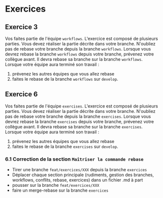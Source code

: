 # Exercices

## Exercice 3

Vos faites partie de l'équipe `workflows`.
L'exercice est composé de plusieurs parties.
Vous devez réaliser la partie décrite dans votre branche.
N'oubliez pas de rebase votre branche depuis la branche `workflows`.
Lorsque vous devrez rebase la branche `workflows` depuis votre branche, prévenez votre collègue avant.
Il devra rebase sa branche sur la branche `workflows`.
Lorsque votre équipe aura terminé son travail :

1. prévenez les autres équipes que vous allez rebase
2. faites le rebase de la branche `workflows` sur `develop`.

## Exercice 6

Vos faites partie de l'équipe `exercises`.
L'exercice est composé de plusieurs parties.
Vous devez réaliser la partie décrite dans votre branche.
N'oubliez pas de rebase votre branche depuis la branche `exercises`.
Lorsque vous devrez rebase la branche `exercises` depuis votre branche, prévenez votre collègue avant.
Il devra rebase sa branche sur la branche `exercises`.
Lorsque votre équipe aura terminé son travail :

1. prévenez les autres équipes que vous allez rebase
2. faites le rebase de la branche `exercises` sur `develop`.

### 6.1 Correction de la section `Maîtriser la commande rebase`

- Tirer une branche `feat/exercices/XXX` depuis la branche `exercices`
- Déplacer chaque section principale (rudiments, gestion des branches, workflows, conflits, rebase, exercices) dans un fichier .md à part
- pousser sur la branche `feat/exercices/XXX`
- faire un merge-rebase sur la branche `exercices`